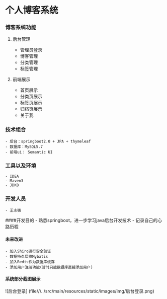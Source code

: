 # 个人博客系统

### 博客系统功能
1. 后台管理
    - 管理员登录
    - 博客管理
    - 分类管理
    - 标签管理

2. 前端展示
    - 首页展示
    - 分类页展示
    - 标签页展示
    - 归档页展示
    - 关于我

### 技术组合
    - 后台：springboot2.0 + JPA + thymeleaf
    - 数据库：MySQL5.7
    - 前端ui： Semantic UI

### 工具以及环境
    - IDEA
    - Maven3
    - JDK8

### 开发人员
    - 王志强

####开发目的
    - 熟悉springboot，进一步学习java后台开发技术
    - 记录自己的心路历程

#### 未来改进
    - 加入Shiro进行安全验证
    - 数据持久层换Mybatis
    - 加入Redis作为数据库缓存
    - 添加用户注册功能(暂时只能数据库直接添加用户)

#### 系统部分截图展示
![后台登录] (file///../src/main/resources/static/images/img/后台登录.png)

